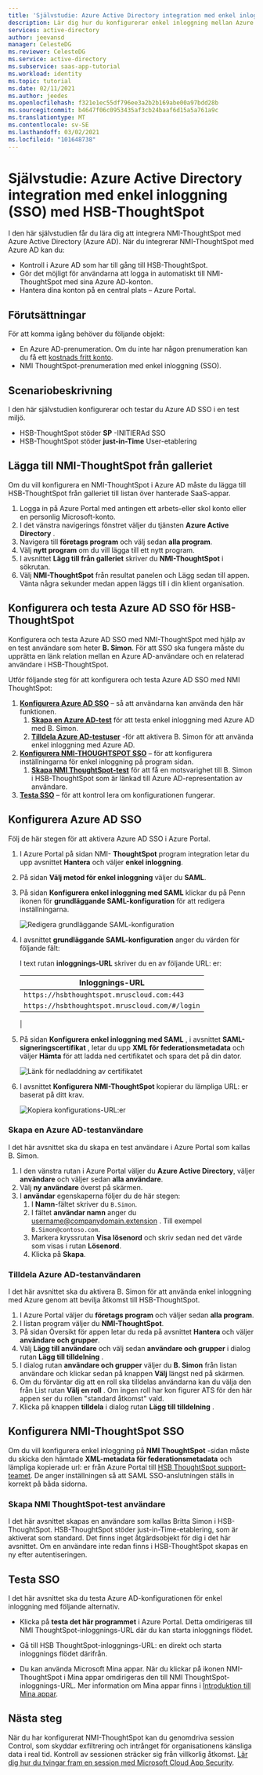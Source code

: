```yaml
---
title: 'Självstudie: Azure Active Directory integration med enkel inloggning (SSO) med NMI-ThoughtSpot | Microsoft Docs'
description: Lär dig hur du konfigurerar enkel inloggning mellan Azure Active Directory och HSB-ThoughtSpot.
services: active-directory
author: jeevansd
manager: CelesteDG
ms.reviewer: CelesteDG
ms.service: active-directory
ms.subservice: saas-app-tutorial
ms.workload: identity
ms.topic: tutorial
ms.date: 02/11/2021
ms.author: jeedes
ms.openlocfilehash: f321e1ec55df796ee3a2b2b169abe00a97bdd28b
ms.sourcegitcommit: b4647f06c0953435af3cb24baaf6d15a5a761a9c
ms.translationtype: MT
ms.contentlocale: sv-SE
ms.lasthandoff: 03/02/2021
ms.locfileid: "101648738"
---
```

# <a name="tutorial-azure-active-directory-single-sign-on-sso-integration-with-hsb-thoughtspot"></a>Självstudie: Azure Active Directory integration med enkel inloggning (SSO) med HSB-ThoughtSpot

I den här självstudien får du lära dig att integrera NMI-ThoughtSpot med Azure Active Directory (Azure AD). När du integrerar NMI-ThoughtSpot med Azure AD kan du:

* Kontroll i Azure AD som har till gång till HSB-ThoughtSpot.
* Gör det möjligt för användarna att logga in automatiskt till NMI-ThoughtSpot med sina Azure AD-konton.
* Hantera dina konton på en central plats – Azure Portal.

## <a name="prerequisites"></a>Förutsättningar

För att komma igång behöver du följande objekt:

* En Azure AD-prenumeration. Om du inte har någon prenumeration kan du få ett [kostnads fritt konto](https://azure.microsoft.com/free/).
* NMI ThoughtSpot-prenumeration med enkel inloggning (SSO).

## <a name="scenario-description"></a>Scenariobeskrivning

I den här självstudien konfigurerar och testar du Azure AD SSO i en test miljö.

* HSB-ThoughtSpot stöder **SP** -INITIERAd SSO
* HSB-ThoughtSpot stöder **just-in-Time** User-etablering

## <a name="adding-hsb-thoughtspot-from-the-gallery"></a>Lägga till NMI-ThoughtSpot från galleriet

Om du vill konfigurera en NMI-ThoughtSpot i Azure AD måste du lägga till HSB-ThoughtSpot från galleriet till listan över hanterade SaaS-appar.

1. Logga in på Azure Portal med antingen ett arbets-eller skol konto eller en personlig Microsoft-konto.
1. I det vänstra navigerings fönstret väljer du tjänsten **Azure Active Directory** .
1. Navigera till **företags program** och välj sedan **alla program**.
1. Välj **nytt program** om du vill lägga till ett nytt program.
1. I avsnittet **Lägg till från galleriet** skriver du **NMI-ThoughtSpot** i sökrutan.
1. Välj **NMI-ThoughtSpot** från resultat panelen och Lägg sedan till appen. Vänta några sekunder medan appen läggs till i din klient organisation.


## <a name="configure-and-test-azure-ad-sso-for-hsb-thoughtspot"></a>Konfigurera och testa Azure AD SSO för HSB-ThoughtSpot

Konfigurera och testa Azure AD SSO med NMI-ThoughtSpot med hjälp av en test användare som heter **B. Simon**. För att SSO ska fungera måste du upprätta en länk relation mellan en Azure AD-användare och en relaterad användare i HSB-ThoughtSpot.

Utför följande steg för att konfigurera och testa Azure AD SSO med NMI ThoughtSpot:

1. **[Konfigurera Azure AD SSO](#configure-azure-ad-sso)** – så att användarna kan använda den här funktionen.
    1. **[Skapa en Azure AD-test](#create-an-azure-ad-test-user)** för att testa enkel inloggning med Azure AD med B. Simon.
    1. **[Tilldela Azure AD-testuser](#assign-the-azure-ad-test-user)** -för att aktivera B. Simon för att använda enkel inloggning med Azure AD.
1. **[Konfigurera NMI-THOUGHTSPOT SSO](#configure-hsb-thoughtspot-sso)** – för att konfigurera inställningarna för enkel inloggning på program sidan.
    1. **[Skapa NMI ThoughtSpot-test](#create-hsb-thoughtspot-test-user)** för att få en motsvarighet till B. Simon i HSB-ThoughtSpot som är länkad till Azure AD-representation av användare.
1. **[Testa SSO](#test-sso)** – för att kontrol lera om konfigurationen fungerar.

## <a name="configure-azure-ad-sso"></a>Konfigurera Azure AD SSO

Följ de här stegen för att aktivera Azure AD SSO i Azure Portal.

1. I Azure Portal på sidan NMI- **ThoughtSpot** program integration letar du upp avsnittet **Hantera** och väljer **enkel inloggning**.
1. På sidan **Välj metod för enkel inloggning** väljer du **SAML**.
1. På sidan **Konfigurera enkel inloggning med SAML** klickar du på Penn ikonen för **grundläggande SAML-konfiguration** för att redigera inställningarna.

   ![Redigera grundläggande SAML-konfiguration](common/edit-urls.png)

1. I avsnittet **grundläggande SAML-konfiguration** anger du värden för följande fält:

    I text rutan **inloggnings-URL** skriver du en av följande URL: er:

    | Inloggnings-URL |
    | ------------- |
    | `https://hsbthoughtspot.mruscloud.com:443` |
    | `https://hsbthoughtspot.mruscloud.com/#/login` |
    |

1. På sidan **Konfigurera enkel inloggning med SAML** , i avsnittet **SAML-signeringscertifikat** , letar du upp **XML för federationsmetadata** och väljer **Hämta** för att ladda ned certifikatet och spara det på din dator.

    ![Länk för nedladdning av certifikatet](common/metadataxml.png)

1. I avsnittet **Konfigurera NMI-ThoughtSpot** kopierar du lämpliga URL: er baserat på ditt krav.

    ![Kopiera konfigurations-URL:er](common/copy-configuration-urls.png)
### <a name="create-an-azure-ad-test-user"></a>Skapa en Azure AD-testanvändare

I det här avsnittet ska du skapa en test användare i Azure Portal som kallas B. Simon.

1. I den vänstra rutan i Azure Portal väljer du **Azure Active Directory**, väljer **användare** och väljer sedan **alla användare**.
1. Välj **ny användare** överst på skärmen.
1. I **användar** egenskaperna följer du de här stegen:
   1. I **Namn**-fältet skriver du `B.Simon`.  
   1. I fältet **användar namn** anger du username@companydomain.extension . Till exempel `B.Simon@contoso.com`.
   1. Markera kryssrutan **Visa lösenord** och skriv sedan ned det värde som visas i rutan **Lösenord**.
   1. Klicka på **Skapa**.

### <a name="assign-the-azure-ad-test-user"></a>Tilldela Azure AD-testanvändaren

I det här avsnittet ska du aktivera B. Simon för att använda enkel inloggning med Azure genom att bevilja åtkomst till HSB-ThoughtSpot.

1. I Azure Portal väljer du **företags program** och väljer sedan **alla program**.
1. I listan program väljer du **NMI-ThoughtSpot**.
1. På sidan Översikt för appen letar du reda på avsnittet **Hantera** och väljer **användare och grupper**.
1. Välj **Lägg till användare** och välj sedan **användare och grupper** i dialog rutan **Lägg till tilldelning** .
1. I dialog rutan **användare och grupper** väljer du **B. Simon** från listan användare och klickar sedan på knappen **Välj** längst ned på skärmen.
1. Om du förväntar dig att en roll ska tilldelas användarna kan du välja den från List rutan **Välj en roll** . Om ingen roll har kon figurer ATS för den här appen ser du rollen "standard åtkomst" vald.
1. Klicka på knappen **tilldela** i dialog rutan **Lägg till tilldelning** .

## <a name="configure-hsb-thoughtspot-sso"></a>Konfigurera NMI-ThoughtSpot SSO

Om du vill konfigurera enkel inloggning på **NMI ThoughtSpot** -sidan måste du skicka den hämtade **XML-metadata för federationsmetadata** och lämpliga kopierade url: er från Azure Portal till [HSB ThoughtSpot support-teamet](mailto:HSB-BDL-IT-SAPBO-ADMIN@hsb.com). De anger inställningen så att SAML SSO-anslutningen ställs in korrekt på båda sidorna.

### <a name="create-hsb-thoughtspot-test-user"></a>Skapa NMI ThoughtSpot-test användare

I det här avsnittet skapas en användare som kallas Britta Simon i HSB-ThoughtSpot. HSB-ThoughtSpot stöder just-in-Time-etablering, som är aktiverat som standard. Det finns inget åtgärdsobjekt för dig i det här avsnittet. Om en användare inte redan finns i HSB-ThoughtSpot skapas en ny efter autentiseringen.

## <a name="test-sso"></a>Testa SSO 

I det här avsnittet ska du testa Azure AD-konfigurationen för enkel inloggning med följande alternativ. 

* Klicka på **testa det här programmet** i Azure Portal. Detta omdirigeras till NMI ThoughtSpot-inloggnings-URL där du kan starta inloggnings flödet. 

* Gå till HSB ThoughtSpot-inloggnings-URL: en direkt och starta inloggnings flödet därifrån.

* Du kan använda Microsoft Mina appar. När du klickar på ikonen NMI-ThoughtSpot i Mina appar omdirigeras den till NMI ThoughtSpot-inloggnings-URL. Mer information om Mina appar finns i [Introduktion till Mina appar](../user-help/my-apps-portal-end-user-access.md).


## <a name="next-steps"></a>Nästa steg

När du har konfigurerat NMI-ThoughtSpot kan du genomdriva session Control, som skyddar exfiltrering och intrånget för organisationens känsliga data i real tid. Kontroll av sessionen sträcker sig från villkorlig åtkomst. [Lär dig hur du tvingar fram en session med Microsoft Cloud App Security](/cloud-app-security/proxy-deployment-any-app).